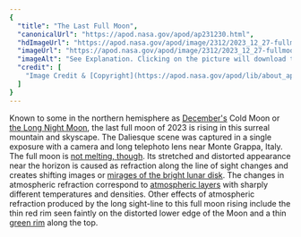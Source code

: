 ```yaml
---
{
  "title": "The Last Full Moon",
  "canonicalUrl": "https://apod.nasa.gov/apod/ap231230.html",
  "hdImageUrl": "https://apod.nasa.gov/apod/image/2312/2023_12_27-fullmoon.jpg",
  "imageUrl": "https://apod.nasa.gov/apod/image/2312/2023_12_27-fullmoon1024.jpg",
  "imageAlt": "See Explanation. Clicking on the picture will download the highest resolution version available.",
  "credit": [
    "Image Credit & [Copyright](https://apod.nasa.gov/apod/lib/about_apod.html#srapply): [Giacomo Venturin](mailto:%20giacomoventurin74i%20at%20gmail%20dot%20com)"
  ]
}
---
```


Known to some in the northern hemisphere as [December's](https://science.nasa.gov/skywatching/whats-up/) Cold Moon or [the Long Night Moon](https://earthsky.org/tonight/december-full-moon-mimics-the-june-sun/), the last full moon of 2023 is rising in this surreal mountain and skyscape. The Daliesque scene was captured in a single exposure with a camera and long telephoto lens near Monte Grappa, Italy. The full moon is [not melting, though](https://en.wikipedia.org/wiki/The_Persistence_of_Memory). Its stretched and distorted appearance near the horizon is caused as refraction along the line of sight changes and creates shifting images or [mirages of the bright lunar disk](https://atoptics.co.uk/blog/full-moon-mirage/). The changes in atmospheric refraction correspond to [atmospheric layers](https://apod.nasa.gov/apod/ap170120.html) with sharply different temperatures and densities. Other effects of atmospheric refraction produced by the long sight-line to this full moon rising include the thin red rim seen faintly on the distorted lower edge of the Moon and a thin [green rim](https://apod.nasa.gov/apod/ap220715.html) along the top.
